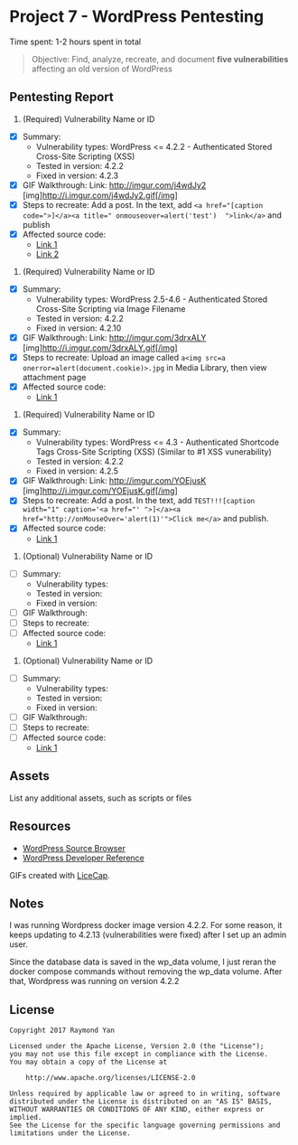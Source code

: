 # Project 7 - WordPress Pentesting

Time spent: 1-2 hours spent in total

> Objective: Find, analyze, recreate, and document **five vulnerabilities** affecting an old version of WordPress

## Pentesting Report

1. (Required) Vulnerability Name or ID
  - [x] Summary:
    - Vulnerability types: WordPress <= 4.2.2 - Authenticated Stored Cross-Site Scripting (XSS)
    - Tested in version: 4.2.2
    - Fixed in version: 4.2.3
  - [x] GIF Walkthrough:
    Link: http://imgur.com/j4wdJy2
    [img]http://i.imgur.com/j4wdJy2.gif[/img]
  - [x] Steps to recreate: Add a post. In the text, add `<a href="[caption code=">]</a><a title=" onmouseover=alert('test')  ">link</a>` and publish
  - [x] Affected source code:
    - [Link 1](https://core.trac.wordpress.org/changeset/33359)
    - [Link 2](https://core.trac.wordpress.org/changeset/33357)
1. (Required) Vulnerability Name or ID
  - [x] Summary:
    - Vulnerability types: WordPress 2.5-4.6 - Authenticated Stored Cross-Site Scripting via Image Filename
    - Tested in version: 4.2.2
    - Fixed in version: 4.2.10
  - [x] GIF Walkthrough:
    Link: http://imgur.com/3drxALY
    [img]http://i.imgur.com/3drxALY.gif[/img]
  - [x] Steps to recreate: Upload an image called `a<img src=a onerror=alert(document.cookie)>.jpg` in Media Library, then view attachment page
  - [x] Affected source code:
    - [Link 1](https://github.com/WordPress/WordPress/commit/c9e60dab176635d4bfaaf431c0ea891e4726d6e0)
1. (Required) Vulnerability Name or ID
  - [x] Summary:
    - Vulnerability types: WordPress <= 4.3 - Authenticated Shortcode Tags Cross-Site Scripting (XSS) (Similar to #1 XSS vunerability)
    - Tested in version: 4.2.2
    - Fixed in version: 4.2.5
  - [x] GIF Walkthrough:
    Link: http://imgur.com/YOEjusK
    [img]http://i.imgur.com/YOEjusK.gif[/img]
  - [x] Steps to recreate: Add a post. In the text, add `TEST!!![caption width="1" caption='<a href="' ">]</a><a href="http://onMouseOver='alert(1)'">Click me</a>` and publish.
  - [x] Affected source code:
    - [Link 1](https://github.com/WordPress/WordPress/commit/f91a5fd10ea7245e5b41e288624819a37adf290a)
1. (Optional) Vulnerability Name or ID
  - [ ] Summary:
    - Vulnerability types:
    - Tested in version:
    - Fixed in version:
  - [ ] GIF Walkthrough:
  - [ ] Steps to recreate:
  - [ ] Affected source code:
    - [Link 1](https://core.trac.wordpress.org/browser/tags/version/src/source_file.php)
1. (Optional) Vulnerability Name or ID
  - [ ] Summary:
    - Vulnerability types:
    - Tested in version:
    - Fixed in version:
  - [ ] GIF Walkthrough:
  - [ ] Steps to recreate:
  - [ ] Affected source code:
    - [Link 1](https://core.trac.wordpress.org/browser/tags/version/src/source_file.php)

## Assets

List any additional assets, such as scripts or files

## Resources

- [WordPress Source Browser](https://core.trac.wordpress.org/browser/)
- [WordPress Developer Reference](https://developer.wordpress.org/reference/)

GIFs created with [LiceCap](http://www.cockos.com/licecap/).

## Notes

I was running Wordpress docker image version 4.2.2. For some reason, it keeps updating to 4.2.13 (vulnerabilities were fixed) after I set up an admin user.

Since the database data is saved in the wp_data volume, I just reran the docker compose commands without removing the wp_data volume. After that, Wordpress was running on version 4.2.2

## License

    Copyright 2017 Raymond Yan

    Licensed under the Apache License, Version 2.0 (the "License");
    you may not use this file except in compliance with the License.
    You may obtain a copy of the License at

        http://www.apache.org/licenses/LICENSE-2.0

    Unless required by applicable law or agreed to in writing, software
    distributed under the License is distributed on an "AS IS" BASIS,
    WITHOUT WARRANTIES OR CONDITIONS OF ANY KIND, either express or implied.
    See the License for the specific language governing permissions and
    limitations under the License.